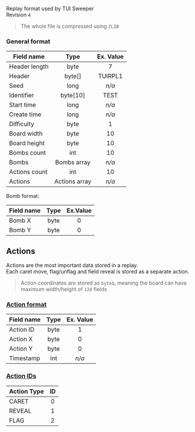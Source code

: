Replay format used by TUI Sweeper  
Revision `4`

> The whole file is compressed using `ZLIB`

### General format

| Field name    |     Type      | Ex. Value |
|---------------|:-------------:|:---------:|
| Header length |     byte      |     7     |
| Header        |   byte\[\]    |  TUIRPL1  |
| Seed          |     long      |   *n/a*   |
| Identifier    |  byte\[10\]   |   TEST    |
| Start time    |     long      |   *n/a*   |
| Create time   |     long      |   *n/a*   |
| Difficulty    |     byte      |     1     |
| Board width   |     byte      |    10     |
| Board height  |     byte      |    10     |
| Bombs count   |      int      |    10     |
| Bombs         |  Bombs array  |   *n/a*   |
| Actions count |      int      |    10     |
| Actions       | Actions array |   *n/a*   |

Bomb format:

| Field name | Type | Ex.Value |
|------------|:----:|:--------:|
| Bomb X     | byte |    0     |
| Bomb Y     | byte |    0     |

## Actions

Actions are the most important data stored in a replay.  
Each caret move, flag/unflag and field reveal is stored as a separate action.
> Action coordinates are stored as `byte`s, meaning the board can have maximum width/height of `128` fields

### [Action format](https://github.com/Defective4/TUI-Mines/blob/a05ac9ed50d890535e76b2abaa9101d227960216/src/main/java/io/github/defective4/javajam/tuisweeper/core/replay/Replay.java#L23)

| Field name | Type | Ex. Value |
|------------|:----:|:---------:|
| Action ID  | byte |     1     |
| Action X   | byte |     0     |
| Action Y   | byte |     0     |
| Timestamp  | int  |   *n/a*   |

### [Action IDs](https://github.com/Defective4/TUI-Mines/blob/a05ac9ed50d890535e76b2abaa9101d227960216/src/main/java/io/github/defective4/javajam/tuisweeper/core/replay/Replay.java#L146C6-L146C6)

| Action Type | ID |
|-------------|:--:|
| CARET       | 0  |
| REVEAL      | 1  |                                      |
| FLAG        | 2  |